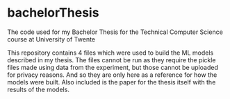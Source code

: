 # bachelorThesis
The code used for my Bachelor Thesis for the Technical Computer Science course at University of Twente

This repository contains 4 files which were used to build the ML models described in my thesis.
The files cannot be run as they require the pickle files made using data from the experiment, but those cannot be uploaded for privacy reasons.
And so they are only here as a reference for how the models were built. Also included is the paper for the thesis itself with the results of the models.
